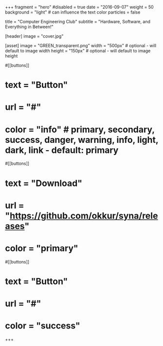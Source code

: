+++
fragment = "hero"
#disabled = true
date = "2016-09-07"
weight = 50
background = "light" # can influence the text color
particles = false

title = "Computer Engineering Club"
subtitle = "Hardware, Software, and Everything in Between!"

[header]
  image = "cover.jpg"

[asset]
  image = "GREEN_transparent.png"
  width = "500px" # optional - will default to image width
  height = "150px" # optional - will default to image height

#[[buttons]]
#  text = "Button"
#  url = "#"
#  color = "info" # primary, secondary, success, danger, warning, info, light, dark, link - default: primary

#[[buttons]]
#  text = "Download"
#  url = "https://github.com/okkur/syna/releases"
#  color = "primary"

#[[buttons]]
#  text = "Button"
#  url = "#"
#  color = "success"
+++
